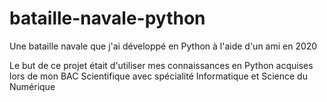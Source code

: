 # bataille-navale-python
Une bataille navale que j'ai développé en Python à l'aide d'un ami en 2020

Le but de ce projet était d'utiliser mes connaissances en Python acquises lors de mon BAC Scientifique avec spécialité Informatique et Science du Numérique
